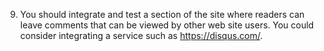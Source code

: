 9.	You should integrate and test a section of the site where readers can leave comments that can be viewed by other web site users. You could consider integrating a service such as https://disqus.com/.